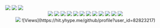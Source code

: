 
<img src="https://github-readme-stats.vercel.app/api?username=alain-nambi&show_icons=true&hide_border=true&count_private=true)](https://github-readme-stats.vercel.app/api?username=alain-nambi&show_icons=true&hide_border=true&count_private=true" />
<img src="https://github-readme-stats.vercel.app/api/top-langs/?username=alain-nambi&layout=compact&hide_border=true&langs_count=10)](https://github-readme-stats.vercel.app/api/top-langs/?username=alain-nambi&layout=compact&hide_border=true&langs_count=10" />
<img src="https://github-readme-streak-stats.herokuapp.com/?user=alain-nambi&hide_border=true)](https://github-readme-streak-stats.herokuapp.com/?user=alain-nambi&hide_border=true" />

<div align="center">
  <img src="https://img.shields.io/badge/Elixir-4B275F?style=for-the-badge&logo=elixir&logoColor=white" />
  <img src="https://img.shields.io/badge/python-3670A0?style=for-the-badge&logo=python&logoColor=ffdd54" />
  <img src="https://img.shields.io/badge/JavaScript-F7DF1E?style=for-the-badge&logo=javascript&logoColor=black" />
  <img src="https://img.shields.io/badge/git-%23F05033.svg?style=for-the-badge&logo=git&logoColor=white" />
  <img src="https://img.shields.io/badge/-cypress-%23E5E5E5?style=for-the-badge&logo=cypress&logoColor=058a5e" />
  <img src="https://img.shields.io/badge/html5-%23E34F26.svg?style=for-the-badge&logo=html5&logoColor=white" />
  <img src="https://img.shields.io/badge/css3-%231572B6.svg?style=for-the-badge&logo=css3&logoColor=white" />
  <img src="https://img.shields.io/badge/mysql-%2300f.svg?style=for-the-badge&logo=mysql&logoColor=white" />
  <img src="https://img.shields.io/badge/PostgreSQL-316192?style=for-the-badge&logo=postgresql&logoColor=white" />
  <img src="https://img.shields.io/badge/Visual%20Studio%20Code-0078d7.svg?style=for-the-badge&logo=visual-studio-code&logoColor=white" />
  <img src="https://img.shields.io/badge/pycharm-143?style=for-the-badge&logo=pycharm&logoColor=black&color=black&labelColor=green" />
  <img src="https://img.shields.io/badge/Ubuntu-E95420?style=for-the-badge&logo=ubuntu&logoColor=white" />
</div>

<div align="center">
  <img src="https://komarev.com/ghpvc/?username=alain-nambi" />
  ![Views](https://hit.yhype.me/github/profile?user_id=82823217)
</div>
